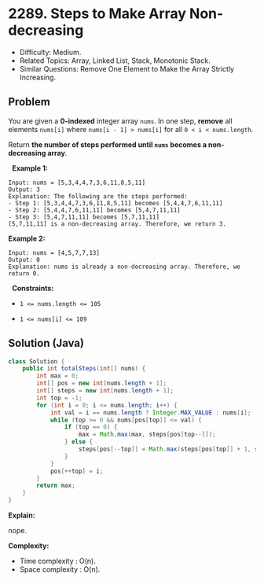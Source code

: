 # 2289. Steps to Make Array Non-decreasing

- Difficulty: Medium.
- Related Topics: Array, Linked List, Stack, Monotonic Stack.
- Similar Questions: Remove One Element to Make the Array Strictly Increasing.

## Problem

You are given a **0-indexed** integer array ```nums```. In one step, **remove** all elements ```nums[i]``` where ```nums[i - 1] > nums[i]``` for all ```0 < i < nums.length```.

Return **the number of steps performed until **```nums```** becomes a **non-decreasing** array**.

 
**Example 1:**

```
Input: nums = [5,3,4,4,7,3,6,11,8,5,11]
Output: 3
Explanation: The following are the steps performed:
- Step 1: [5,3,4,4,7,3,6,11,8,5,11] becomes [5,4,4,7,6,11,11]
- Step 2: [5,4,4,7,6,11,11] becomes [5,4,7,11,11]
- Step 3: [5,4,7,11,11] becomes [5,7,11,11]
[5,7,11,11] is a non-decreasing array. Therefore, we return 3.
```

**Example 2:**

```
Input: nums = [4,5,7,7,13]
Output: 0
Explanation: nums is already a non-decreasing array. Therefore, we return 0.
```

 
**Constraints:**


	
- ```1 <= nums.length <= 105```
	
- ```1 <= nums[i] <= 109```



## Solution (Java)

```java
class Solution {
    public int totalSteps(int[] nums) {
        int max = 0;
        int[] pos = new int[nums.length + 1];
        int[] steps = new int[nums.length + 1];
        int top = -1;
        for (int i = 0; i <= nums.length; i++) {
            int val = i == nums.length ? Integer.MAX_VALUE : nums[i];
            while (top >= 0 && nums[pos[top]] <= val) {
                if (top == 0) {
                    max = Math.max(max, steps[pos[top--]]);
                } else {
                    steps[pos[--top]] = Math.max(steps[pos[top]] + 1, steps[pos[top + 1]]);
                }
            }
            pos[++top] = i;
        }
        return max;
    }
}
```

**Explain:**

nope.

**Complexity:**

* Time complexity : O(n).
* Space complexity : O(n).
